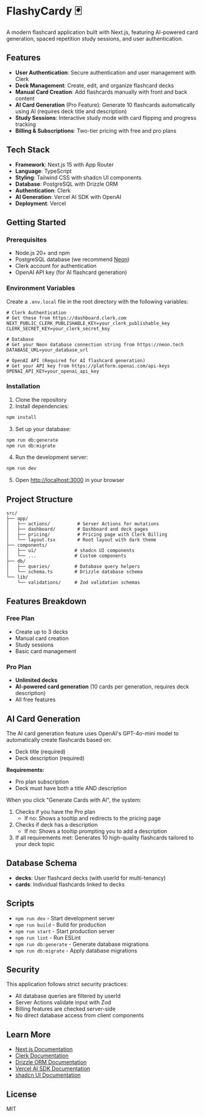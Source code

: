 # FlashyCardy 🃏

A modern flashcard application built with Next.js, featuring AI-powered card generation, spaced repetition study sessions, and user authentication.

## Features

- **User Authentication**: Secure authentication and user management with Clerk
- **Deck Management**: Create, edit, and organize flashcard decks
- **Manual Card Creation**: Add flashcards manually with front and back content
- **AI Card Generation** (Pro Feature): Generate 10 flashcards automatically using AI (requires deck title and description)
- **Study Sessions**: Interactive study mode with card flipping and progress tracking
- **Billing & Subscriptions**: Two-tier pricing with free and pro plans

## Tech Stack

- **Framework**: Next.js 15 with App Router
- **Language**: TypeScript
- **Styling**: Tailwind CSS with shadcn UI components
- **Database**: PostgreSQL with Drizzle ORM
- **Authentication**: Clerk
- **AI Generation**: Vercel AI SDK with OpenAI
- **Deployment**: Vercel

## Getting Started

### Prerequisites

- Node.js 20+ and npm
- PostgreSQL database (we recommend [Neon](https://neon.tech))
- Clerk account for authentication
- OpenAI API key (for AI flashcard generation)

### Environment Variables

Create a `.env.local` file in the root directory with the following variables:

```env
# Clerk Authentication
# Get these from https://dashboard.clerk.com
NEXT_PUBLIC_CLERK_PUBLISHABLE_KEY=your_clerk_publishable_key
CLERK_SECRET_KEY=your_clerk_secret_key

# Database
# Get your Neon database connection string from https://neon.tech
DATABASE_URL=your_database_url

# OpenAI API (Required for AI flashcard generation)
# Get your API key from https://platform.openai.com/api-keys
OPENAI_API_KEY=your_openai_api_key
```

### Installation

1. Clone the repository
2. Install dependencies:

```bash
npm install
```

3. Set up your database:

```bash
npm run db:generate
npm run db:migrate
```

4. Run the development server:

```bash
npm run dev
```

5. Open [http://localhost:3000](http://localhost:3000) in your browser

## Project Structure

```
src/
├── app/
│   ├── actions/          # Server Actions for mutations
│   ├── dashboard/        # Dashboard and deck pages
│   ├── pricing/          # Pricing page with Clerk Billing
│   └── layout.tsx        # Root layout with dark theme
├── components/
│   ├── ui/              # shadcn UI components
│   └── ...              # Custom components
├── db/
│   ├── queries/         # Database query helpers
│   └── schema.ts        # Drizzle database schema
└── lib/
    └── validations/     # Zod validation schemas
```

## Features Breakdown

### Free Plan

- Create up to 3 decks
- Manual card creation
- Study sessions
- Basic card management

### Pro Plan

- **Unlimited decks**
- **AI-powered card generation** (10 cards per generation, requires deck description)
- All free features

## AI Card Generation

The AI card generation feature uses OpenAI's GPT-4o-mini model to automatically create flashcards based on:
- Deck title (required)
- Deck description (required)

**Requirements:**
- Pro plan subscription
- Deck must have both a title AND description

When you click "Generate Cards with AI", the system:
1. Checks if you have the Pro plan
   - If no: Shows a tooltip and redirects to the pricing page
2. Checks if deck has a description
   - If no: Shows a tooltip prompting you to add a description
3. If all requirements met: Generates 10 high-quality flashcards tailored to your deck topic

## Database Schema

- **decks**: User flashcard decks (with userId for multi-tenancy)
- **cards**: Individual flashcards linked to decks

## Scripts

- `npm run dev` - Start development server
- `npm run build` - Build for production
- `npm run start` - Start production server
- `npm run lint` - Run ESLint
- `npm run db:generate` - Generate database migrations
- `npm run db:migrate` - Apply database migrations

## Security

This application follows strict security practices:
- All database queries are filtered by userId
- Server Actions validate input with Zod
- Billing features are checked server-side
- No direct database access from client components

## Learn More

- [Next.js Documentation](https://nextjs.org/docs)
- [Clerk Documentation](https://clerk.com/docs)
- [Drizzle ORM Documentation](https://orm.drizzle.team)
- [Vercel AI SDK Documentation](https://sdk.vercel.ai)
- [shadcn UI Documentation](https://ui.shadcn.com)

## License

MIT
